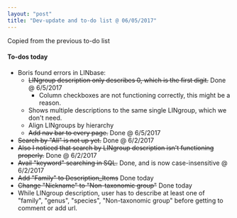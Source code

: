 ```yaml
---
layout: "post"
title: "Dev-update and to-do list @ 06/05/2017"
---
```


Copied from the previous to-do list

#### To-dos today
- Boris found errors in LINbase:
  - ~~LINgroup description only describes 0, which is the first digit.~~ Done @ 6/5/2017
    - Column checkboxes are not functioning correctly, this might be a reason.
  - Shows multiple descriptions to the same single LINgroup, which we don't need.
  - Align LINgroups by hierarchy
  - ~~Add nav bar to every page.~~ Done @ 6/5/2017
- ~~Search by "All" is not up yet.~~ Done @ 6/2/2017
- ~~Also I noticed that search by LINgroup description isn't functioning properly.~~ Done @ 6/2/2017
- ~~Avail "keyword" searching in SQL.~~ Done, and is now case-insensitive @ 6/2/2017
- ~~Add "Family" to Description_Items~~ Done today
- ~~Change "Nickname" to "Non-taxonomic group"~~ Done today
- While LINgroup description, user has to describe at least one of "family", "genus", "species", "Non-taxonomic group" before getting to comment or add url.
